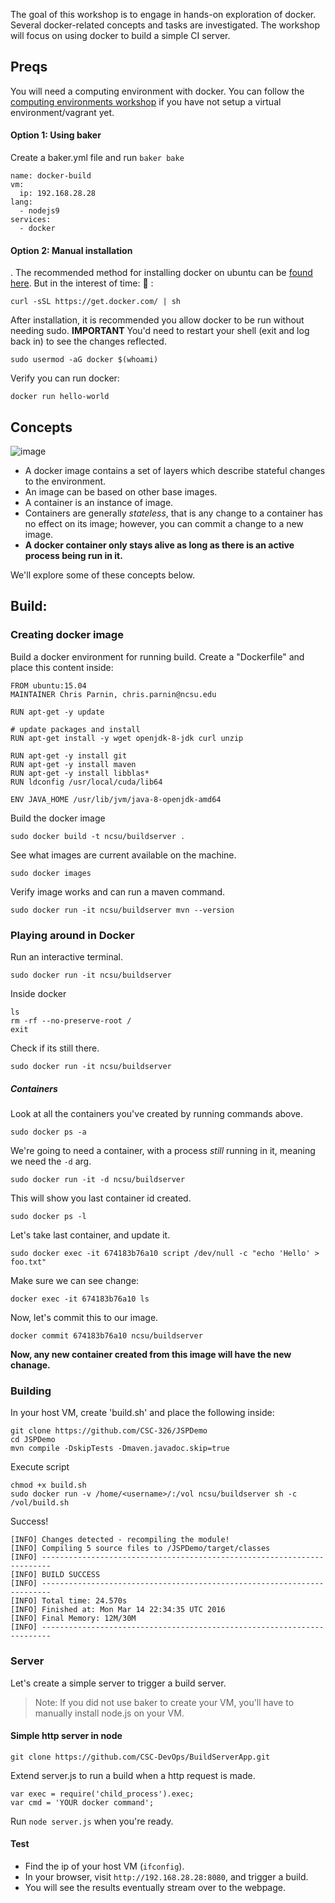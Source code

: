 
The goal of this workshop is to engage in hands-on exploration of docker. Several docker-related concepts and tasks are investigated. The workshop will focus on using docker to build a simple CI server.

## Preqs

You will need a computing environment with docker. You can follow the [computing environments workshop](https://github.com/chrisparnin/ComputingEnvironmentsWorkshop) if you have not setup a virtual environment/vagrant yet.

#### Option 1: Using baker

Create a baker.yml file and run `baker bake`

```
name: docker-build
vm:
  ip: 192.168.28.28
lang: 
  - nodejs9
services:
  - docker
```

#### Option 2: Manual installation

. The recommended method for installing docker on ubuntu can be [found here](https://docs.docker.com/install/linux/docker-ee/ubuntu/#install-docker-ee-1).  But in the interest of time: :grimacing: :

```
curl -sSL https://get.docker.com/ | sh
```

After installation, it is recommended you allow docker to be run without needing sudo. **IMPORTANT** You'd need to restart your shell (exit and log back in) to see the changes reflected.

```
sudo usermod -aG docker $(whoami)
```

Verify you can run docker:
```
docker run hello-world
```

## Concepts

![image](https://cloud.githubusercontent.com/assets/742934/12471344/bc02d41e-bfca-11e5-9631-62e485b9851e.png)

* A docker image contains a set of layers which describe stateful changes to the environment.
* An image can be based on other base images.
* A container is an instance of image.
* Containers are generally *stateless*, that is any change to a container has no effect on its image; however, you can commit a change to a new image.
* **A docker container only stays alive as long as there is an active process being run in it.**

We'll explore some of these concepts below.

## Build: 

### Creating docker image

Build a docker environment for running build.  Create a "Dockerfile" and place this content inside:

	FROM ubuntu:15.04
	MAINTAINER Chris Parnin, chris.parnin@ncsu.edu

	RUN apt-get -y update
	
	# update packages and install
	RUN apt-get install -y wget openjdk-8-jdk curl unzip
	
	RUN apt-get -y install git
	RUN apt-get -y install maven
	RUN apt-get -y install libblas*
	RUN ldconfig /usr/local/cuda/lib64
	
	ENV JAVA_HOME /usr/lib/jvm/java-8-openjdk-amd64

Build the docker image

    sudo docker build -t ncsu/buildserver .
    
See what images are current available on the machine.

    sudo docker images

Verify image works and can run a maven command.

    sudo docker run -it ncsu/buildserver mvn --version

### Playing around in Docker

Run an interactive terminal.

    sudo docker run -it ncsu/buildserver

Inside docker

    ls
    rm -rf --no-preserve-root /
    exit
    
Check if its still there.

    sudo docker run -it ncsu/buildserver

##### Containers

Look at all the containers you've created by running commands above.

    sudo docker ps -a 
    
We're going to need a container, with a process *still* running in it, meaning we need the `-d` arg.

    sudo docker run -it -d ncsu/buildserver

This will show you last container id created.    

    sudo docker ps -l

Let's take last container, and update it.

    sudo docker exec -it 674183b76a10 script /dev/null -c "echo 'Hello' > foo.txt"

Make sure we can see change:

    docker exec -it 674183b76a10 ls

Now, let's commit this to our image.

    docker commit 674183b76a10 ncsu/buildserver

**Now, any new container created from this image will have the new chanage.**

### Building

In your host VM, create 'build.sh' and place the following inside: 

    git clone https://github.com/CSC-326/JSPDemo
    cd JSPDemo
    mvn compile -DskipTests -Dmaven.javadoc.skip=true

Execute script

    chmod +x build.sh
    sudo docker run -v /home/<username>/:/vol ncsu/buildserver sh -c /vol/build.sh

Success!

```
[INFO] Changes detected - recompiling the module!
[INFO] Compiling 5 source files to /JSPDemo/target/classes
[INFO] ------------------------------------------------------------------------
[INFO] BUILD SUCCESS
[INFO] ------------------------------------------------------------------------
[INFO] Total time: 24.570s
[INFO] Finished at: Mon Mar 14 22:34:35 UTC 2016
[INFO] Final Memory: 12M/30M
[INFO] ------------------------------------------------------------------------
```

### Server

Let's create a simple server to trigger a build server. 

> Note: If you did not use baker to create your VM, you'll have to manually install node.js on your VM.


#### Simple http server in node

```
git clone https://github.com/CSC-DevOps/BuildServerApp.git
```

Extend server.js to run a build when a http request is made.

```
var exec = require('child_process').exec;
var cmd = 'YOUR docker command';
```

Run `node server.js` when you're ready.

#### Test

* Find the ip of your host VM (`ifconfig`).
* In your browser, visit `http://192.168.28.28:8080`, and trigger a build.
* You will see the results eventually stream over to the webpage.
